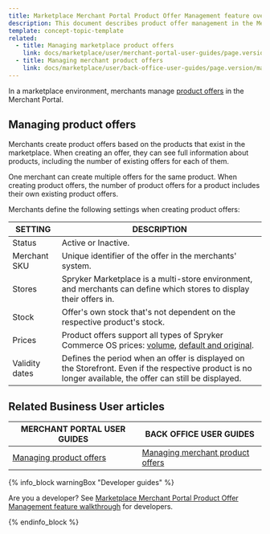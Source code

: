 ```yaml
---
title: Marketplace Merchant Portal Product Offer Management feature overview
description: This document describes product offer management in the Merchant Portal.
template: concept-topic-template
related:
  - title: Managing marketplace product offers
    link: docs/marketplace/user/merchant-portal-user-guides/page.version/offers/managing-product-offers.html
  - title: Managing merchant product offers
    link: docs/marketplace/user/back-office-user-guides/page.version/marketplace/offers/managing-merchant-product-offers.html
---
```


In a marketplace environment, merchants manage [product offers](/docs/marketplace/user/features/{{page.version}}/marketplace-product-offer-feature-overview.html) in the Merchant Portal.


## Managing product offers

Merchants create product offers based on the products that exist in the marketplace. When creating an offer, they can see full information about products, including the number of existing offers for each of them.

One merchant can create multiple offers for the same product. When creating product offers, the number of product offers for a product includes their own existing product offers.

Merchants define the following settings when creating product offers:

|SETTING|DESCRIPTION|
|---|---|
| Status| Active or Inactive. |
| Merchant SKU | Unique identifier of the offer in the merchants' system. |
| Stores| Spryker Marketplace is a multi-store environment, and merchants can define which stores to display their offers in. |
|Stock | Offer's own stock that's not dependent on the respective product's stock. |
|Prices | Product offers support all types of Spryker Commerce OS prices: [volume](/docs/pbc/all/price-management/prices-feature-overview/volume-prices-overview.html), [default and original](/docs/pbc/all/price-management/prices-feature-overview/prices-feature-overview.html). |
| Validity dates | Defines the period when an offer is displayed on the Storefront. Even if the respective product is no longer available, the offer can still be displayed. |

## Related Business User articles

|MERCHANT PORTAL USER GUIDES  |BACK OFFICE USER GUIDES |
|---------|---------|
| [Managing product offers](/docs/marketplace/user/merchant-portal-user-guides/{{page.version}}/offers/managing-product-offers.html)  |[Managing merchant product offers](/docs/marketplace/user/back-office-user-guides/{{page.version}}/marketplace/offers/managing-merchant-product-offers.html)|

{% info_block warningBox "Developer guides" %}

Are you a developer? See [Marketplace Merchant Portal Product Offer Management feature walkthrough](/docs/marketplace/dev/feature-walkthroughs/{{page.version}}/marketplace-merchant-portal-product-offer-management-feature-walkthrough.html) for developers.

{% endinfo_block %}
